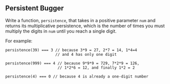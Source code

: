 ## Persistent Bugger

Write a function, `persistence`, that takes in a positive parameter `num` and returns its multiplicative persistence, which is the number of times you must multiply the digits in `num` until you reach a single digit.

For example:

```
persistence(39) === 3 // because 3*9 = 27, 2*7 = 14, 1*4=4
                      // and 4 has only one digit
                
persistence(999) === 4 // because 9*9*9 = 729, 7*2*9 = 126,
                       // 1*2*6 = 12, and finally 1*2 = 2
                
persistence(4) === 0 // because 4 is already a one-digit number
```